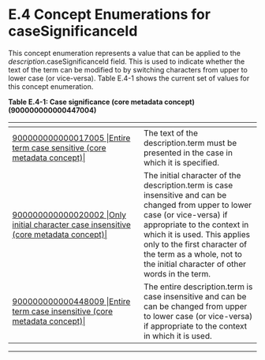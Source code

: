 # E.4 Concept Enumerations for caseSignificanceId

This concept enumeration represents a value that can be applied to the _description_.caseSignificanceId field. This is used to indicate whether the text of the term can be modified to by switching characters from upper to lower case (or vice-versa). Table E.4-1 shows the current set of values for this concept enumeration.

**Table E.4-1: Case significance (core metadata concept) (900000000000447004)**

<table data-full-width="true"><thead><tr><th width="250.6771240234375"></th><th></th></tr></thead><tbody><tr><td><a href="http://snomed.info/id/900000000000017005">900000000000017005 |Entire term case sensitive (core metadata concept)|</a></td><td>The text of the description.term must be presented in the case in which it is specified.</td></tr><tr><td><a href="http://snomed.info/id/900000000000020002">900000000000020002 |Only initial character case insensitive (core metadata concept)|</a></td><td>The initial character of the description.term is case insensitive and can be changed from upper to lower case (or vice-versa) if appropriate to the context in which it is used. This applies only to the first character of the term as a whole, not to the initial character of other words in the term.</td></tr><tr><td><a href="http://snomed.info/id/900000000000448009">900000000000448009 |Entire term case insensitive (core metadata concept)|</a></td><td>The entire description.term is case insensitive and can be can be changed from upper to lower case (or vice-versa) if appropriate to the context in which it is used.</td></tr></tbody></table>

***
